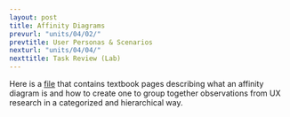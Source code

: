 ```yaml
---
layout: post
title: Affinity Diagrams
prevurl: "units/04/02/"
prevtitle: User Personas & Scenarios
nexturl: "units/04/04/"
nexttitle: Task Review (Lab)
---
```


Here is a [file](https://github.com/mrgrunebaum-hm/mobileapps/blob/master/units/04/Screen%20Shot%202020-11-16%20at%201.28.27%20PM.png?raw=true) that contains textbook pages describing what an affinity diagram is and how to create one to group together observations from UX research in a categorized and hierarchical way.
